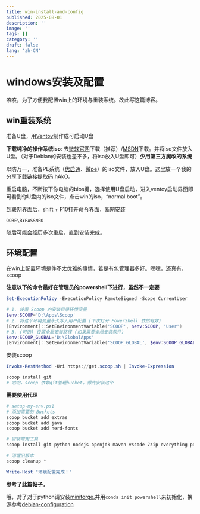 ```yaml
---
title: win-install-and-config
published: 2025-08-01
description: ''
image: ''
tags: []
category: ''
draft: false
lang: 'zh-CN'
---
```


# windows安装及配置

咳咳，为了方便我配置win上的环境与重装系统。故此写这篇博客。

## win重装系统

准备U盘，用[Ventoy](https://www.ventoy.net/en/index.html)制作成可启动U盘

**下载纯净的操作系统iso**: 去[微软官网](https://www.microsoft.com/zh-cn/software-download)下载（推荐）/[MSDN](https://next.itellyou.cn/)下载。并将iso文件放入U盘。（对于Debian的安装也差不多，将iso放入U盘即可）**少用第三方魔改的系统**

以防万一，准备PE系统（[优启通](https://www.itsk.com/)、[微pe](https://www.wepe.com.cn/)）的iso文件，放入U盘。这里放一个我的[分享下载链接](https://www.123865.com/s/9t1Evd-sy9V?pwd=hAkO#)提取码:hAkO。

重启电脑，不断按下你电脑的bios键，选择使用U盘启动，进入ventoy启动界面即可看到你U盘内的iso文件，点击win的iso，“normal boot”。

到联网界面后，shift + F10打开命令界面，断网安装

```
OOBE\BYPASSNRO
```

随后可能会经历多次重启，直到安装完成。

## 环境配置

在win上配置环境是件不太优雅的事情，若是有包管理器多好。嘿嘿，还真有，scoop

**注意以下的命令最好在管理员的powershell下进行，虽然不一定要**

```powershell
Set-ExecutionPolicy -ExecutionPolicy RemoteSigned -Scope CurrentUser
```

```powershell
# 1. 设置 Scoop 的安装目录环境变量
$env:SCOOP='D:\Apps\Scoop'
# 2. 将这个环境变量永久写入用户配置 (下次打开 PowerShell 依然有效)
[Environment]::SetEnvironmentVariable('SCOOP', $env:SCOOP, 'User')
# 3. (可选) 设置全局安装路径 (如果需要全局安装软件)
$env:SCOOP_GLOBAL='D:\GlobalApps'
[Environment]::SetEnvironmentVariable('SCOOP_GLOBAL', $env:SCOOP_GLOBAL, 'Machine') # Machine 级别需要管理员权限
```

安装scoop

```powershell
Invoke-RestMethod -Uri https://get.scoop.sh | Invoke-Expression
```

```powershell
scoop install git
# 哈哈，scoop 依赖git管理bucket，得先安装这个
```

**需要使用代理**

```powershell
# setup-my-env.ps1
# 添加需要的 Buckets
scoop bucket add extras
scoop bucket add java
scoop bucket add nerd-fonts

# 安装常用工具
scoop install git python nodejs openjdk maven vscode 7zip everything powertoys curl wget grep sed bandizip # ... 添加你需要的其他软件

# 清理旧版本
scoop cleanup *

Write-Host "环境配置完成！"
```

**参考了此篇[帖子](https://linux.do/t/topic/566873/1)。**

哦，对了对于python请安装[miniforge](https://mirrors.nju.edu.cn/github-release/conda-forge/miniforge/),并用`conda init powershell`来初始化，换源参考[debian-configuration](https://blog.yamv.uk/posts/debian-configuration/)

